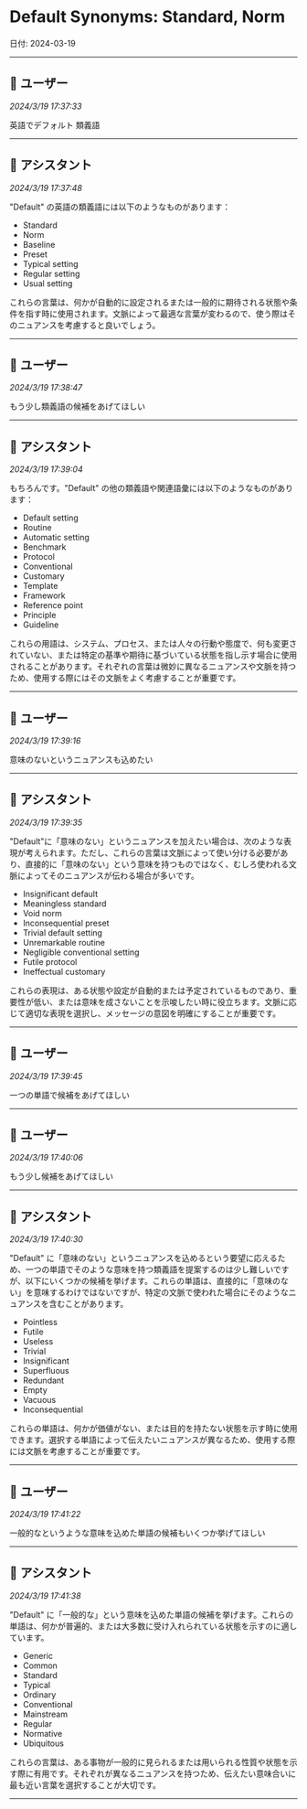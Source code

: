 # Default Synonyms: Standard, Norm

日付: 2024-03-19

---

## 👤 ユーザー
*2024/3/19 17:37:33*

英語でデフォルト 類義語

---

## 🤖 アシスタント
*2024/3/19 17:37:48*

"Default" の英語の類義語には以下のようなものがあります：

- Standard
- Norm
- Baseline
- Preset
- Typical setting
- Regular setting
- Usual setting

これらの言葉は、何かが自動的に設定されるまたは一般的に期待される状態や条件を指す時に使用されます。文脈によって最適な言葉が変わるので、使う際はそのニュアンスを考慮すると良いでしょう。

---

## 👤 ユーザー
*2024/3/19 17:38:47*

もう少し類義語の候補をあげてほしい

---

## 🤖 アシスタント
*2024/3/19 17:39:04*

もちろんです。"Default" の他の類義語や関連語彙には以下のようなものがあります：

- Default setting
- Routine
- Automatic setting
- Benchmark
- Protocol
- Conventional
- Customary
- Template
- Framework
- Reference point
- Principle
- Guideline

これらの用語は、システム、プロセス、または人々の行動や態度で、何も変更されていない、または特定の基準や期待に基づいている状態を指し示す場合に使用されることがあります。それぞれの言葉は微妙に異なるニュアンスや文脈を持つため、使用する際にはその文脈をよく考慮することが重要です。

---

## 👤 ユーザー
*2024/3/19 17:39:16*

意味のないというニュアンスも込めたい

---

## 🤖 アシスタント
*2024/3/19 17:39:35*

"Default"に「意味のない」というニュアンスを加えたい場合は、次のような表現が考えられます。ただし、これらの言葉は文脈によって使い分ける必要があり、直接的に「意味のない」という意味を持つものではなく、むしろ使われる文脈によってそのニュアンスが伝わる場合が多いです。

- Insignificant default
- Meaningless standard
- Void norm
- Inconsequential preset
- Trivial default setting
- Unremarkable routine
- Negligible conventional setting
- Futile protocol
- Ineffectual customary

これらの表現は、ある状態や設定が自動的または予定されているものであり、重要性が低い、または意味を成さないことを示唆したい時に役立ちます。文脈に応じて適切な表現を選択し、メッセージの意図を明確にすることが重要です。

---

## 👤 ユーザー
*2024/3/19 17:39:45*

一つの単語で候補をあげてほしい

---

## 👤 ユーザー
*2024/3/19 17:40:06*

もう少し候補をあげてほしい

---

## 🤖 アシスタント
*2024/3/19 17:40:30*

"Default" に「意味のない」というニュアンスを込めるという要望に応えるため、一つの単語でそのような意味を持つ類義語を提案するのは少し難しいですが、以下にいくつかの候補を挙げます。これらの単語は、直接的に「意味のない」を意味するわけではないですが、特定の文脈で使われた場合にそのようなニュアンスを含むことがあります。

- Pointless
- Futile
- Useless
- Trivial
- Insignificant
- Superfluous
- Redundant
- Empty
- Vacuous
- Inconsequential

これらの単語は、何かが価値がない、または目的を持たない状態を示す時に使用できます。選択する単語によって伝えたいニュアンスが異なるため、使用する際には文脈を考慮することが重要です。

---

## 👤 ユーザー
*2024/3/19 17:41:22*

一般的なというような意味を込めた単語の候補もいくつか挙げてほしい

---

## 🤖 アシスタント
*2024/3/19 17:41:38*

"Default" に「一般的な」という意味を込めた単語の候補を挙げます。これらの単語は、何かが普遍的、または大多数に受け入れられている状態を示すのに適しています。

- Generic
- Common
- Standard
- Typical
- Ordinary
- Conventional
- Mainstream
- Regular
- Normative
- Ubiquitous

これらの言葉は、ある事物が一般的に見られるまたは用いられる性質や状態を示す際に有用です。それぞれが異なるニュアンスを持つため、伝えたい意味合いに最も近い言葉を選択することが大切です。

---
